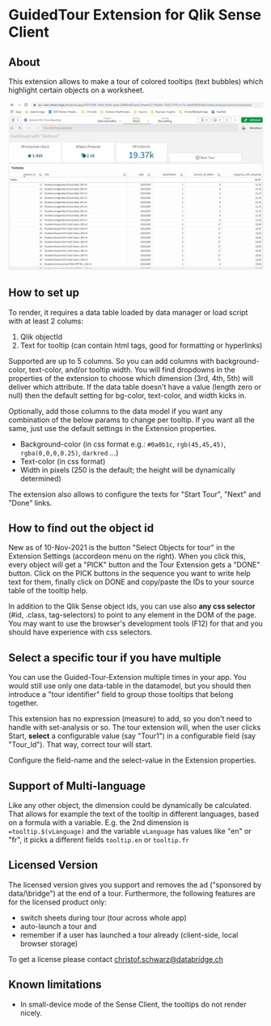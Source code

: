# GuidedTour Extension for Qlik Sense Client

## About
This extension allows to make a tour of colored tooltips (text bubbles) which highlight certain objects on a worksheet. 

 ![screenshot](https://github.com/ChristofSchwarz/pics/raw/master/GuidedTour.gif "Animation")


## How to set up
To render, it requires a data table loaded by data manager or load script with at least 2 colums: 

1. Qlik objectId
2. Text for tooltip (can contain html tags, good for formatting or hyperlinks)

Supported are up to 5 columns. So you can add columns with background-color, text-color, and/or tooltip width. You will find dropdowns in the properties of 
the extension to choose which dimension (3rd, 4th, 5th) will deliver which attribute. If the data table doesn't have a value (length zero or null) then the 
default setting for bg-color, text-color, and width kicks in.

Optionally, add those columns to the data model if you want any combination of the below params to change per tooltip. If you want all the same, just use the 
default settings in the Extension properties.

 * Background-color (in css format e.g.: `#0a0b1c`, `rgb(45,45,45)`, `rgba(0,0,0,0.25)`, `darkred` ...)
 * Text-color (in css format)
 * Width in pixels (250 is the default; the height will be dynamically determined)

The extension also allows to configure the texts for "Start Tour", "Next" and "Done" links.

## How to find out the object id

New as of 10-Nov-2021 is the button "Select Objects for tour" in the Extension Settings (accordeon menu on the right). When you click this, every object
will get a "PICK" button and the Tour Extension gets a "DONE" button. Click on the PICK buttons in the sequence you want to write help text for them, finally
click on DONE and copy/paste the IDs to your source table of the tooltip help.

In addition to the Qlik Sense object ids, you can use also **any css selector** (#id, .class, tag-selectors) to point to any element in the DOM of the page. 
You may want to use the browser's development tools (F12) for that and you should have experience with css selectors.

## Select a specific tour if you have multiple

You can use the Guided-Tour-Extension multiple times in your app. You would still use only one data-table in the datamodel, but you should then introduce a "tour 
identifier" field to group those tooltips that belong together.

This extension has no expression (measure) to add, so you don't need to handle with set-analysis or so. The tour extension will, when the user clicks Start, 
**select** a configurable value (say "Tour1") in a configurable field (say "Tour_Id"). That way, correct tour will start. 

Configure the field-name and the select-value in the Extension properties.

## Support of Multi-language

Like any other object, the dimension could be dynamically be calculated. That allows for example the text of the tooltip in different languages, based on a formula with a 
variable. E.g. the 2nd dimension is `=tooltip.$(vLanguage)` and the variable `vLanguage` has values like "en" or "fr", it picks a different fields `tooltip.en` or `tooltip.fr`

## Licensed Version

The licensed version gives you support and removes the ad ("sponsored by data/\bridge") at the end of a tour. Furthermore, the following features are
for the licensed product only:

 * switch sheets during tour (tour across whole app)
 * auto-launch a tour and
 * remember if a user has launched a tour already (client-side, local browser storage)

To get a license please contact christof.schwarz@databridge.ch

## Known limitations

 * In small-device mode of the Sense Client, the tooltips do not render nicely.
